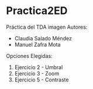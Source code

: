 # Practica2ED

Práctica del TDA imagen 
Autores:
- Claudia Salado Méndez
-  Manuel Zafra Mota

Opciones Elegidas:
1. Ejercicio 2 - Umbral
2. Ejercicio 3 - Zoom
3. Ejercicio 5 - Contraste
